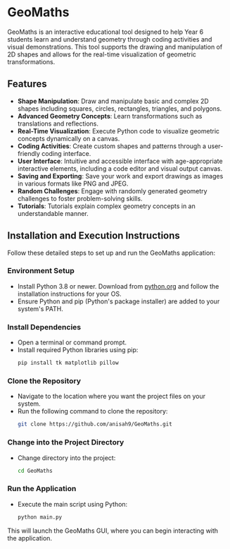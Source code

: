# GeoMaths

GeoMaths is an interactive educational tool designed to help Year 6 students learn and understand geometry through coding activities and visual demonstrations. This tool supports the drawing and manipulation of 2D shapes and allows for the real-time visualization of geometric transformations.

## Features

- **Shape Manipulation**: Draw and manipulate basic and complex 2D shapes including squares, circles, rectangles, triangles, and polygons.
- **Advanced Geometry Concepts**: Learn transformations such as translations and reflections.
- **Real-Time Visualization**: Execute Python code to visualize geometric concepts dynamically on a canvas.
- **Coding Activities**: Create custom shapes and patterns through a user-friendly coding interface.
- **User Interface**: Intuitive and accessible interface with age-appropriate interactive elements, including a code editor and visual output canvas.
- **Saving and Exporting**: Save your work and export drawings as images in various formats like PNG and JPEG.
- **Random Challenges**: Engage with randomly generated geometry challenges to foster problem-solving skills.
- **Tutorials**: Tutorials explain complex geometry concepts in an understandable manner.

## Installation and Execution Instructions

Follow these detailed steps to set up and run the GeoMaths application:

### Environment Setup

- Install Python 3.8 or newer. Download from [python.org](https://www.python.org/downloads/) and follow the installation instructions for your OS.
- Ensure Python and pip (Python's package installer) are added to your system's PATH.

### Install Dependencies

- Open a terminal or command prompt.
- Install required Python libraries using pip:
  ```bash
  pip install tk matplotlib pillow
  ```

### Clone the Repository

- Navigate to the location where you want the project files on your system.
- Run the following command to clone the repository:
  ```bash
  git clone https://github.com/anisah9/GeoMaths.git
  ```

### Change into the Project Directory

- Change directory into the project:
  ```bash
  cd GeoMaths
  ```

### Run the Application

- Execute the main script using Python:
  ```bash
  python main.py
  ```

This will launch the GeoMaths GUI, where you can begin interacting with the application.
